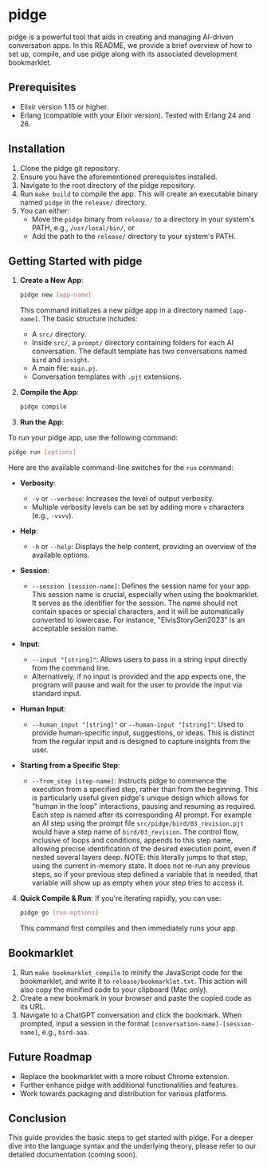 # **pidge**

pidge is a powerful tool that aids in creating and managing AI-driven conversation apps. In this README, we provide a brief overview of how to set up, compile, and use pidge along with its associated development bookmarklet.

## **Prerequisites**

- Elixir version 1.15 or higher.
- Erlang (compatible with your Elixir version). Tested with Erlang 24 and 26.

## **Installation**

1. Clone the pidge git repository.
2. Ensure you have the aforementioned prerequisites installed.
3. Navigate to the root directory of the pidge repository.
4. Run `make build` to compile the app. This will create an executable binary named `pidge` in the `release/` directory.
5. You can either:
    - Move the `pidge` binary from `release/` to a directory in your system's PATH, e.g., `/usr/local/bin/`, or
    - Add the path to the `release/` directory to your system's PATH.

## **Getting Started with pidge**

1. **Create a New App**: 
   ```bash
   pidge new [app-name]
   ```
   This command initializes a new pidge app in a directory named `[app-name]`. The basic structure includes:
   - A `src/` directory.
   - Inside `src/`, a `prompt/` directory containing folders for each AI conversation. The default template has two conversations named `bird` and `insight`.
   - A main file: `main.pj`.
   - Conversation templates with `.pjt` extensions.

2. **Compile the App**: 
   ```bash
   pidge compile
   ```

3. **Run the App**:

To run your pidge app, use the following command:

```bash
pidge run [options]
```

Here are the available command-line switches for the `run` command:

- **Verbosity**:
    - `-v` or `--verbose`: Increases the level of output verbosity. 
    - Multiple verbosity levels can be set by adding more `v` characters (e.g., `-vvvv`).

- **Help**: 
    - `-h` or `--help`: Displays the help content, providing an overview of the available options.

- **Session**:
    - `--session [session-name]`: Defines the session name for your app. This session name is crucial, especially when using the bookmarklet. It serves as the identifier for the session. The name should not contain spaces or special characters, and it will be automatically converted to lowercase. For instance, "ElvisStoryGen2023" is an acceptable session name.

- **Input**:
    - `--input "[string]"`: Allows users to pass in a string input directly from the command line.
    - Alternatively, if no input is provided and the app expects one, the program will pause and wait for the user to provide the input via standard input.

- **Human Input**:
    - `--human_input "[string]"` or `--human-input "[string]"`: Used to provide human-specific input, suggestions, or ideas. This is distinct from the regular input and is designed to capture insights from the user.

- **Starting from a Specific Step**:
    - `--from_step [step-name]`: Instructs pidge to commence the execution from a specified step, rather than from the beginning. This is particularly useful given pidge's unique design which allows for "human in the loop" interactions, pausing and resuming as required. Each step is named after its corresponding AI prompt.  For example an AI step using the prompt file `src/pidge/bird/03_revision.pjt` would have a step name of `bird/03_revision`. The control flow, inclusive of loops and conditions, appends to this step name, allowing precise identification of the desired execution point, even if nested several layers deep.  NOTE: this literally jumps to that step, using the current in-memory state.  It does not re-run any previous steps, so if your previous step defined a variable that is needed, that variable will show up as empty when your step tries to access it.

4. **Quick Compile & Run**:
   If you're iterating rapidly, you can use:
   ```bash
   pidge go [run-options]
   ```
   This command first compiles and then immediately runs your app.

## **Bookmarklet**

1. Run `make bookmarklet_compile` to minify the JavaScript code for the bookmarklet, and write it to `release/bookmarklet.txt`. This action will also copy the minified code to your clipboard (Mac only).
2. Create a new bookmark in your browser and paste the copied code as its URL.
3. Navigate to a ChatGPT conversation and click the bookmark. When prompted, input a session in the format `[conversation-name]-[session-name]`, e.g., `bird-aaa`.

## **Future Roadmap**

- Replace the bookmarklet with a more robust Chrome extension.
- Further enhance pidge with additional functionalities and features.
- Work towards packaging and distribution for various platforms.

## **Conclusion**

This guide provides the basic steps to get started with pidge. For a deeper dive into the language syntax and the underlying theory, please refer to our detailed documentation (coming soon).